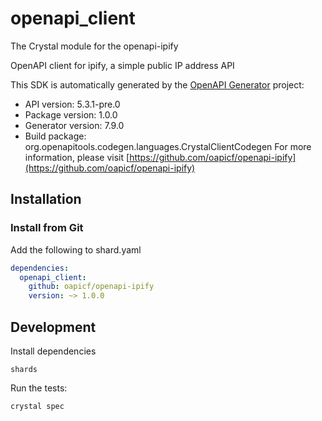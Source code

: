 # openapi_client

The Crystal module for the openapi-ipify

OpenAPI client for ipify, a simple public IP address API

This SDK is automatically generated by the [OpenAPI Generator](https://openapi-generator.tech) project:

- API version: 5.3.1-pre.0
- Package version: 1.0.0
- Generator version: 7.9.0
- Build package: org.openapitools.codegen.languages.CrystalClientCodegen
For more information, please visit [https://github.com/oapicf/openapi-ipify](https://github.com/oapicf/openapi-ipify)

## Installation

### Install from Git

Add the following to shard.yaml

```yaml
dependencies:
  openapi_client:
    github: oapicf/openapi-ipify
    version: ~> 1.0.0
```

## Development

Install dependencies

```shell
shards
```

Run the tests:

```shell
crystal spec
```

